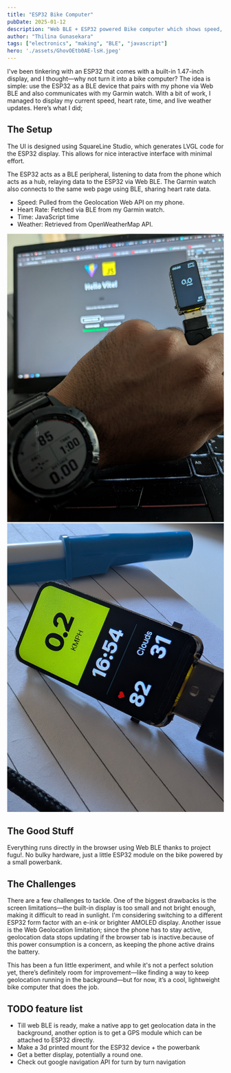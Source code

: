 ```yaml
---
title: "ESP32 Bike Computer"
pubDate: 2025-01-12
description: "Web BLE + ESP32 powered Bike computer which shows speed, heart rate, time and weather"
author: "Thilina Gunasekara"
tags: ["electronics", "making", "BLE", "javascript"]
hero: './assets/GhovOEtb0AE-lsH.jpeg'
---
```


I've been tinkering with an ESP32 that comes with a built-in 1.47-inch display, and I thought—why not turn it into a bike computer? The idea is simple: use the ESP32 as a BLE device that pairs with my phone via Web BLE and also communicates with my Garmin watch. With a bit of work, I managed to display my current speed, heart rate, time, and live weather updates. Here’s what I did;

## The Setup

The UI is designed using SquareLine Studio, which generates LVGL code for the ESP32 display. This allows for nice interactive interface with minimal effort.

The ESP32 acts as a BLE peripheral, listening to data from the phone  which acts as a hub, relaying data to the ESP32 via Web BLE. The Garmin watch also connects to the same web page using BLE, sharing heart rate data.

- Speed: Pulled from the Geolocation Web API on my phone.
- Heart Rate: Fetched via BLE from my Garmin watch.
- Time: JavaScript time
- Weather: Retrieved from OpenWeatherMap API.

![first iteration of ui](./assets/GhovOEvbQAAjRDe.jpeg)
![Current ui showing speed, heart rate time and weather](./assets/GhovOEtb0AE-lsH.jpeg)

## The Good Stuff

Everything runs directly in the browser using Web BLE thanks to project fugu!. No bulky hardware, just a little ESP32 module on the bike powered by a small powerbank.

## The Challenges

There are a few challenges to tackle. One of the biggest drawbacks is the screen limitations—the built-in display is too small and not bright enough, making it difficult to read in sunlight. I'm considering switching to a different ESP32 form factor with an e-ink or brighter AMOLED display. Another issue is the Web Geolocation limitation; since the phone has to stay active, geolocation data stops updating if the browser tab is inactive.because of this power consumption is a concern, as keeping the phone active drains the battery.

This has been a fun little experiment, and while it's not a perfect solution yet, there’s definitely room for improvement—like finding a way to keep geolocation running in the background—but for now, it’s a cool, lightweight bike computer that does the job.

## TODO feature list

- Till web BLE is ready, make a native app to get geolocation data in the background, another option is to get a GPS module which can be attached to ESP32 directly.
- Make a 3d printed mount for the ESP32 device + the powerbank
- Get a better display, potentially a round one.
- Check out google navigation API for turn by turn navigation



